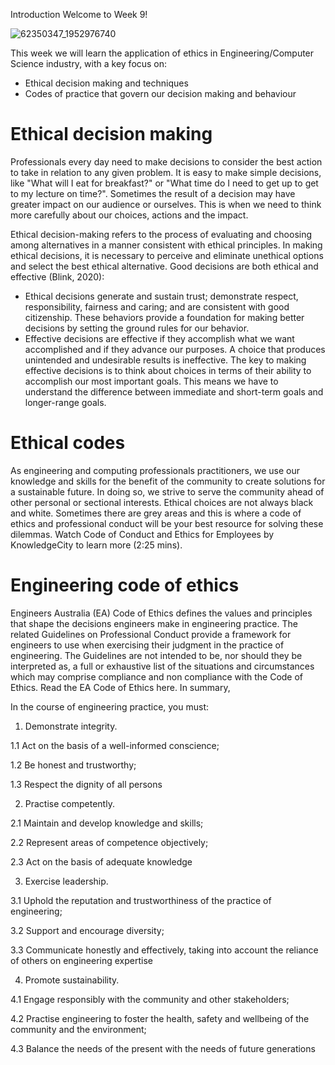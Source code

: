 Introduction
Welcome to Week 9!


![62350347_1952976740](https://user-images.githubusercontent.com/125527438/235304805-aef3b863-af9a-4209-8bad-f156a15737a6.jpeg)


This week we will learn the application of ethics in Engineering/Computer Science industry, with a key focus on:

  * Ethical decision making and techniques
  * Codes of practice that govern our decision making and behaviour
  

# Ethical decision making
Professionals every day need to make decisions to consider the best action to take in relation to any given problem. It is easy to make simple decisions, like "What will I eat for breakfast?" or "What time do I need to get up to get to my lecture on time?". Sometimes the result of a decision may have greater impact on our audience or ourselves. This is when we need to think more carefully about our choices, actions and the impact. 

Ethical decision-making refers to the process of evaluating and choosing among alternatives in a manner consistent with ethical principles. In making ethical decisions, it is necessary to perceive and eliminate unethical options and select the best ethical alternative. Good decisions are both ethical and effective (Blink, 2020):

* Ethical decisions generate and sustain trust; demonstrate respect, responsibility, fairness and caring; and are consistent with good citizenship. These behaviors provide a foundation for making better decisions by setting the ground rules for our behavior.
* Effective decisions are effective if they accomplish what we want accomplished and if they advance our purposes. A choice that produces unintended and undesirable results is ineffective. The key to making effective decisions is to think about choices in terms of their ability to accomplish our most important goals. This means we have to understand the difference between immediate and short-term goals and longer-range goals.


# Ethical codes
As engineering and computing professionals practitioners, we use our knowledge and skills for the benefit of the community to create solutions for a sustainable future. In doing so, we strive to serve the community ahead of other personal or sectional interests. Ethical choices are not always black and white. Sometimes there are grey areas and this is where a code of ethics and professional conduct will be your best resource for solving these dilemmas. Watch Code of Conduct and Ethics for Employees by KnowledgeCity to learn more (2:25 mins).


# Engineering code of ethics
Engineers Australia (EA) Code of Ethics defines the values and principles that shape the decisions engineers make in engineering practice. The related Guidelines on Professional Conduct provide a framework for engineers to use when exercising their judgment in the practice of engineering. The Guidelines are not intended to be, nor should they be interpreted as, a full or exhaustive list of the situations and circumstances which may comprise compliance and non compliance with the Code of Ethics. Read the EA Code of Ethics here. In summary, 

In the course of engineering practice, you must: 

1. Demonstrate integrity. 

  1.1 Act on the basis of a well-informed conscience; 
  
  1.2 Be honest and trustworthy; 
  
  1.3 Respect the dignity of all persons

2. Practise competently. 

  2.1 Maintain and develop knowledge and skills;
  
  2.2 Represent areas of competence objectively; 
  
  2.3 Act on the basis of adequate knowledge

3. Exercise leadership. 

  3.1 Uphold the reputation and trustworthiness of the practice of engineering; 
  
  3.2 Support and encourage diversity;
  
  3.3 Communicate honestly and effectively, taking into account the reliance of others on engineering expertise 

4. Promote sustainability. 

  4.1 Engage responsibly with the community and other stakeholders; 
  
  4.2 Practise engineering to foster the health, safety and wellbeing of the community  and the environment; 
  
  4.3 Balance the needs of the present with the needs of future generations
  
  

